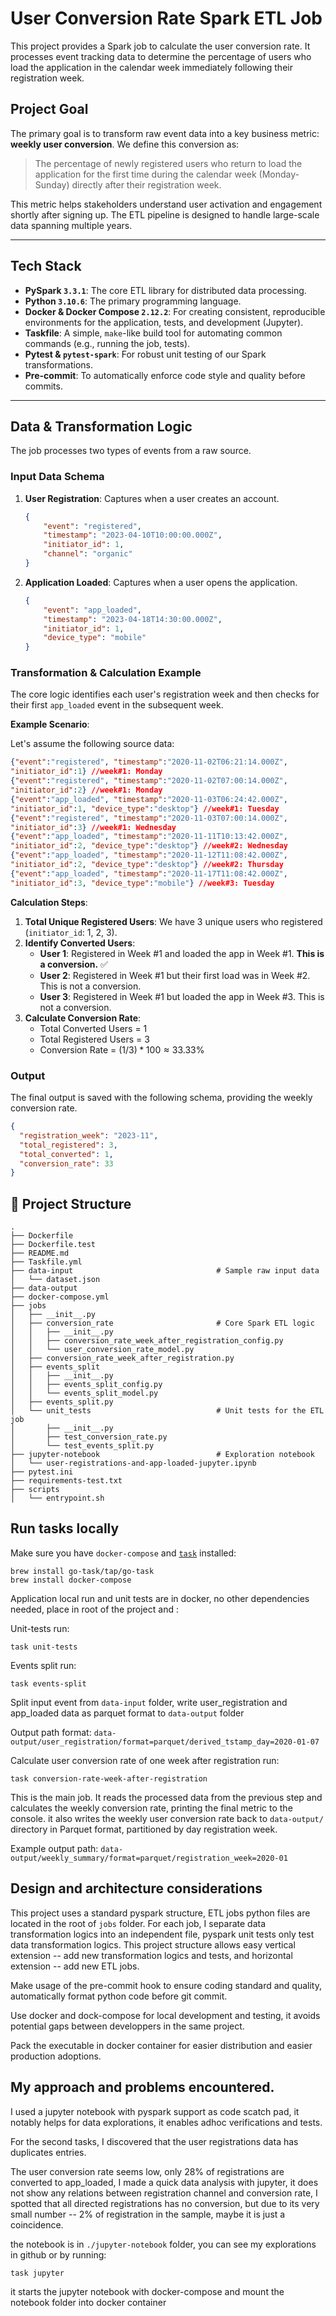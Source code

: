 # User Conversion Rate Spark ETL Job
This project provides a Spark job to calculate the user conversion rate. It processes event tracking data to determine the percentage of users who load the application in the calendar week immediately following their registration week.

## Project Goal
The primary goal is to transform raw event data into a key business metric: **weekly user conversion**. We define this conversion as:

> The percentage of newly registered users who return to load the application for the first time during the calendar week (Monday-Sunday) directly after their registration week.

This metric helps stakeholders understand user activation and engagement shortly after signing up. The ETL pipeline is designed to handle large-scale data spanning multiple years.

---

## Tech Stack
* **PySpark `3.3.1`**: The core ETL library for distributed data processing.
* **Python `3.10.6`**: The primary programming language.
* **Docker & Docker Compose `2.12.2`**: For creating consistent, reproducible environments for the application, tests, and development (Jupyter).
* **Taskfile**: A simple, `make`-like build tool for automating common commands (e.g., running the job, tests).
* **Pytest & `pytest-spark`**: For robust unit testing of our Spark transformations.
* **Pre-commit**: To automatically enforce code style and quality before commits.

---

## Data & Transformation Logic
The job processes two types of events from a raw source.

### Input Data Schema

1.  **User Registration**: Captures when a user creates an account.
    ```json
    {
        "event": "registered",
        "timestamp": "2023-04-10T10:00:00.000Z",
        "initiator_id": 1,
        "channel": "organic"
    }
    ```
2.  **Application Loaded**: Captures when a user opens the application.
    ```json
    {
        "event": "app_loaded",
        "timestamp": "2023-04-18T14:30:00.000Z",
        "initiator_id": 1,
        "device_type": "mobile"
    }
    ```

### Transformation & Calculation Example

The core logic identifies each user's registration week and then checks for their first `app_loaded` event in the subsequent week.

**Example Scenario**:

Let's assume the following source data:
```json
{"event":"registered", "timestamp":"2020-11-02T06:21:14.000Z",
"initiator_id":1} //week#1: Monday
{"event":"registered", "timestamp":"2020-11-02T07:00:14.000Z",
"initiator_id":2} //week#1: Monday
{"event":"app_loaded", "timestamp":"2020-11-03T06:24:42.000Z",
"initiator_id":1, "device_type":"desktop"} //week#1: Tuesday
{"event":"registered", "timestamp":"2020-11-03T07:00:14.000Z",
"initiator_id":3} //week#1: Wednesday
{"event":"app_loaded", "timestamp":"2020-11-11T10:13:42.000Z",
"initiator_id":2, "device_type":"desktop"} //week#2: Wednesday
{"event":"app_loaded", "timestamp":"2020-11-12T11:08:42.000Z",
"initiator_id":2, "device_type":"desktop"} //week#2: Thursday
{"event":"app_loaded", "timestamp":"2020-11-17T11:08:42.000Z",
"initiator_id":3, "device_type":"mobile"} //week#3: Tuesday
```

**Calculation Steps**:

1.  **Total Unique Registered Users**: We have 3 unique users who registered (`initiator_id`: 1, 2, 3).
2.  **Identify Converted Users**:
    * **User 1**: Registered in Week #1 and loaded the app in Week #1. **This is a conversion.** ✅
    * **User 2**: Registered in Week #1 but their first load was in Week #2. This is not a conversion.
    * **User 3**: Registered in Week #1 but loaded the app in Week #3. This is not a conversion.
3.  **Calculate Conversion Rate**:
    * Total Converted Users = 1
    * Total Registered Users = 3
    * Conversion Rate = $(1 / 3) * 100 \approx 33.33\%$


### Output

The final output is saved with the following schema, providing the weekly conversion rate.
```json
{
  "registration_week": "2023-11",
  "total_registered": 3,
  "total_converted": 1,
  "conversion_rate": 33
}
```

## 📁 Project Structure
```
.
├── Dockerfile
├── Dockerfile.test
├── README.md
├── Taskfile.yml
├── data-input                                # Sample raw input data
│   └── dataset.json
├── data-output
├── docker-compose.yml
├── jobs
│   ├── __init__.py
│   ├── conversion_rate                       # Core Spark ETL logic
│   │   ├── __init__.py
│   │   ├── conversion_rate_week_after_registration_config.py
│   │   └── user_conversion_rate_model.py
│   ├── conversion_rate_week_after_registration.py
│   ├── events_split
│   │   ├── __init__.py
│   │   ├── events_split_config.py
│   │   └── events_split_model.py
│   ├── events_split.py
│   └── unit_tests                            # Unit tests for the ETL job
│       ├── __init__.py
│       ├── test_conversion_rate.py
│       └── test_events_split.py
├── jupyter-notebook                          # Exploration notebook
│   └── user-registrations-and-app-loaded-jupyter.ipynb
├── pytest.ini
├── requirements-test.txt
├── scripts
│   └── entrypoint.sh

```

## Run tasks locally

Make sure you have `docker-compose` and [`task`](https://taskfile.dev/#/) installed:

```
brew install go-task/tap/go-task
brew install docker-compose
```

Application local run and unit tests are in docker, no other dependencies needed, place in root of the project and :

Unit-tests run:
```
task unit-tests
```

Events split run:
```
task events-split
```
Split input event from `data-input` folder, write user_registration and app_loaded data as parquet format to `data-output` folder

Output path format: `data-output/user_registration/format=parquet/derived_tstamp_day=2020-01-07`

Calculate user conversion rate of one week after registration run:
```
task conversion-rate-week-after-registration
```

This is the main job. It reads the processed data from the previous step and calculates the weekly conversion rate, printing the final metric to the console.
it also writes the weekly user conversion rate back to `data-output/` directory in Parquet format, partitioned by day registration week.

Example output path: `data-output/weekly_summary/format=parquet/registration_week=2020-01`


## Design and architecture considerations

This project uses a standard pyspark structure, ETL jobs python files are located in the root
of `jobs` folder. For each job, I separate data transformation logics into an independent file,
pyspark unit tests only test data transformation logics. This project structure allows easy vertical
extension -- add new transformation logics and tests, and horizontal extension -- add new ETL jobs.

Make usage of the pre-commit hook to ensure coding standard and quality, automatically format python
code before git commit.

Use docker and dock-compose for local development and testing, it avoids potential gaps between developpers in
the same project.

Pack the executable in docker container for easier distribution and easier production adoptions.

## My approach and problems encountered.

I used a jupyter notebook with pyspark support as code scatch pad, it notably helps for data explorations, it enables adhoc verifications and tests.

For the second tasks, I discovered that the user registrations data has duplicates entries.

The user conversion rate seems low, only 28% of registrations are converted to app_loaded, I made a quick data analysis with jupyter, it does not show any relations between registration channel and conversion rate, I spotted that all directed registrations has no conversion, but due to its very small number -- 2% of registration in the sample, maybe it is just a coincidence.

the notebook is in `./jupyter-notebook` folder, you can see my explorations in github or by running:
```
task jupyter
```
it starts the jupyter notebook with docker-compose and mount the notebook folder into docker container
